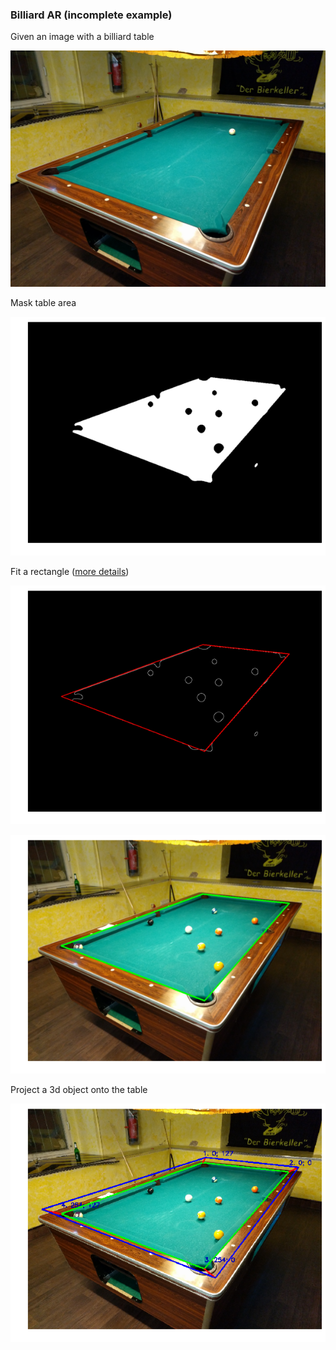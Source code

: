 ### Billiard AR (incomplete example)

Given an image with a billiard table

![Original image](/img/1.jpg "Original image")

Mask table area

![Masked image](/img/mask.png "Masked image")

Fit a rectangle ([more details](https://stackoverflow.com/questions/42660184/opencv-detect-flawed-rectangle))

![Edged image](/img/edged_line.png "Fit a rectangle")

![Table rectangle image](/img/table_line.png "Table rectangle image")

Project a 3d object onto the table

![Table projected](/img/table_projected.png "Table projected")
